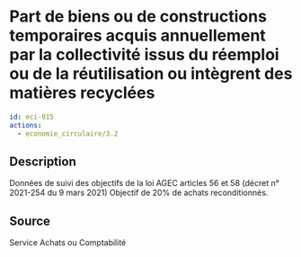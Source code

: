 # Part de biens ou de constructions temporaires acquis annuellement par la collectivité issus du réemploi ou de la réutilisation ou intègrent des matières recyclées
```yaml
id: eci-015
actions:
  - economie_circulaire/3.2
```
## Description
Données de suivi des objectifs de la loi AGEC articles 56 et 58 (décret n° 2021-254 du 9 mars 2021)
Objectif de 20% de achats reconditionnés.

## Source
Service Achats ou Comptabilité

